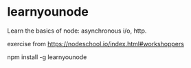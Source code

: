 # learnyounode

Learn the basics of node: asynchronous i/o, http.

exercise from https://nodeschool.io/index.html#workshoppers

npm install -g learnyounode
